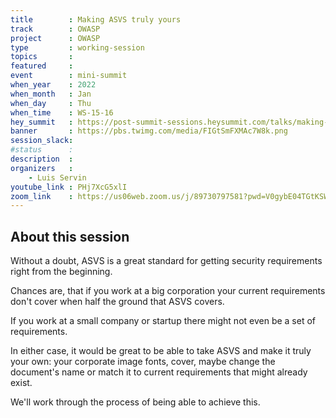 ```yaml
---
title        : Making ASVS truly yours
track        : OWASP
project      : OWASP
type         : working-session
topics       :
featured     :
event        : mini-summit
when_year    : 2022
when_month   : Jan
when_day     : Thu
when_time    : WS-15-16
hey_summit   : https://post-summit-sessions.heysummit.com/talks/making-asvs-truly-yours/
banner       : https://pbs.twimg.com/media/FIGtSmFXMAc7W8k.png
session_slack:
#status      : 
description  :
organizers   :
    - Luis Servin
youtube_link : PHj7XcG5xlI
zoom_link    : https://us06web.zoom.us/j/89730797581?pwd=V0gybE04TGtKSWhlc2dKOW05Z1E3UT09
---
```


## About this session

Without a doubt, ASVS is a great standard for getting security requirements right from the beginning. 

Chances are, that if you work at a big corporation your current requirements don't cover when half the ground that ASVS covers. 

If you work at a small company or startup there might not even be a set of requirements. 

In either case, it would be great to be able to take ASVS and make it truly your own: your corporate image fonts, cover, maybe change the document's name or match it to current requirements that might already exist.

We'll work through the process of being able to achieve this. 
